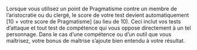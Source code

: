 ﻿---
id: origins_fr.md#esprit-rebelle
name: Esprit rebelle
---

Lorsque vous utilisez un point de Pragmatisme contre un membre de l’aristocratie ou du clergé, le score de votre test devient automatiquement [10 + votre score de Pragmatisme] (au lieu de 10). Ceci inclut vos tests d’attaque et tout test de compétence qui vous oppose directement à un tel personnage. Dans le cas d’une compétence ou d’un outil que vous maîtrisez, votre bonus de maîtrise s’ajoute bien entendu à votre résultat.

